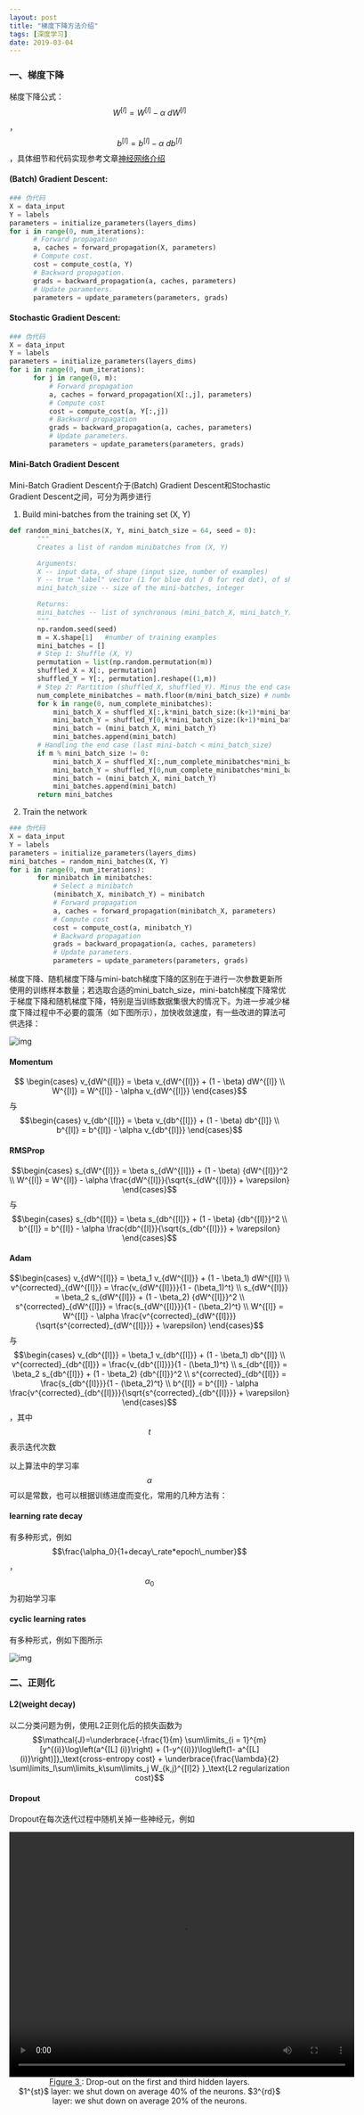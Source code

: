 ```yaml
---
layout: post
title: "梯度下降方法介绍"
tags: [深度学习]
date: 2019-03-04
---
```


### 一、梯度下降

梯度下降公式：$$W^{[l]} = W^{[l]} - \alpha \text{ } dW^{[l]}$$，$$b^{[l]} = b^{[l]} - \alpha \text{ } db^{[l]}$$，具体细节和代码实现参考文章[神经网络介绍](https://sunwenqi10.github.io/blog/2019/02/19/Introduction_to_Neural_Network)

#### (Batch) Gradient Descent:
``` python
### 伪代码
X = data_input
Y = labels
parameters = initialize_parameters(layers_dims)
for i in range(0, num_iterations):
      # Forward propagation
      a, caches = forward_propagation(X, parameters)
      # Compute cost.
      cost = compute_cost(a, Y)
      # Backward propagation.
      grads = backward_propagation(a, caches, parameters)
      # Update parameters.
      parameters = update_parameters(parameters, grads)
```

#### Stochastic Gradient Descent:
```python
### 伪代码
X = data_input
Y = labels
parameters = initialize_parameters(layers_dims)
for i in range(0, num_iterations):
      for j in range(0, m):
          # Forward propagation
          a, caches = forward_propagation(X[:,j], parameters)
          # Compute cost
          cost = compute_cost(a, Y[:,j])
          # Backward propagation
          grads = backward_propagation(a, caches, parameters)
          # Update parameters.
          parameters = update_parameters(parameters, grads)
```

#### Mini-Batch Gradient Descent

Mini-Batch Gradient Descent介于(Batch) Gradient Descent和Stochastic Gradient Descent之间，可分为两步进行

1. Build mini-batches from the training set (X, Y)
```python
def random_mini_batches(X, Y, mini_batch_size = 64, seed = 0):
       """
       Creates a list of random minibatches from (X, Y)

       Arguments:
       X -- input data, of shape (input size, number of examples)
       Y -- true "label" vector (1 for blue dot / 0 for red dot), of shape (1, number of examples)
       mini_batch_size -- size of the mini-batches, integer

       Returns:
       mini_batches -- list of synchronous (mini_batch_X, mini_batch_Y)
       """
       np.random.seed(seed)
       m = X.shape[1]   #number of training examples
       mini_batches = []    
       # Step 1: Shuffle (X, Y)
       permutation = list(np.random.permutation(m))
       shuffled_X = X[:, permutation]
       shuffled_Y = Y[:, permutation].reshape((1,m))
       # Step 2: Partition (shuffled_X, shuffled_Y). Minus the end case.
       num_complete_minibatches = math.floor(m/mini_batch_size) # number of mini batches of size mini_batch_size
       for k in range(0, num_complete_minibatches):
           mini_batch_X = shuffled_X[:,k*mini_batch_size:(k+1)*mini_batch_size]
           mini_batch_Y = shuffled_Y[0,k*mini_batch_size:(k+1)*mini_batch_size].reshape((1,mini_batch_size))
           mini_batch = (mini_batch_X, mini_batch_Y)
           mini_batches.append(mini_batch)   
       # Handling the end case (last mini-batch < mini_batch_size)
       if m % mini_batch_size != 0:
           mini_batch_X = shuffled_X[:,num_complete_minibatches*mini_batch_size:]
           mini_batch_Y = shuffled_Y[0,num_complete_minibatches*mini_batch_size:].reshape((1,m % mini_batch_size))
           mini_batch = (mini_batch_X, mini_batch_Y)
           mini_batches.append(mini_batch)
       return mini_batches
```

2. Train the network
```python
### 伪代码
X = data_input
Y = labels
parameters = initialize_parameters(layers_dims)
mini_batches = random_mini_batches(X, Y)
for i in range(0, num_iterations):
       for minibatch in minibatches:
           # Select a minibatch
           (minibatch_X, minibatch_Y) = minibatch
           # Forward propagation
           a, caches = forward_propagation(minibatch_X, parameters)
           # Compute cost
           cost = compute_cost(a, minibatch_Y)
           # Backward propagation
           grads = backward_propagation(a, caches, parameters)
           # Update parameters.
           parameters = update_parameters(parameters, grads)
```

梯度下降、随机梯度下降与mini-batch梯度下降的区别在于进行一次参数更新所使用的训练样本数量；若选取合适的mini_batch_size，mini-batch梯度下降常优于梯度下降和随机梯度下降，特别是当训练数据集很大的情况下。为进一步减少梯度下降过程中不必要的震荡（如下图所示），加快收敛速度，有一些改进的算法可供选择：

![img](/img/kiank_minibatch.png)

#### Momentum

$$ \begin{cases}
v_{dW^{[l]}} = \beta v_{dW^{[l]}} + (1 - \beta) dW^{[l]} \\
W^{[l]} = W^{[l]} - \alpha v_{dW^{[l]}}
\end{cases}$$ 与 $$\begin{cases}
v_{db^{[l]}} = \beta v_{db^{[l]}} + (1 - \beta) db^{[l]} \\
b^{[l]} = b^{[l]} - \alpha v_{db^{[l]}}
\end{cases}$$

#### RMSProp

$$\begin{cases}
s_{dW^{[l]}} = \beta s_{dW^{[l]}} + (1 - \beta) {dW^{[l]}}^2 \\
W^{[l]} = W^{[l]} - \alpha \frac{dW^{[l]}}{\sqrt{s_{dW^{[l]}}} + \varepsilon}
\end{cases}$$与$$\begin{cases}
s_{db^{[l]}} = \beta s_{db^{[l]}} + (1 - \beta) {db^{[l]}}^2 \\
b^{[l]} = b^{[l]} - \alpha \frac{db^{[l]}}{\sqrt{s_{db^{[l]}}} + \varepsilon}
\end{cases}$$

#### Adam

$$\begin{cases}
v_{dW^{[l]}} = \beta_1 v_{dW^{[l]}} + (1 - \beta_1) dW^{[l]} \\
v^{corrected}_{dW^{[l]}} = \frac{v_{dW^{[l]}}}{1 - (\beta_1)^t} \\
s_{dW^{[l]}} = \beta_2 s_{dW^{[l]}} + (1 - \beta_2) {dW^{[l]}}^2 \\
s^{corrected}_{dW^{[l]}} = \frac{s_{dW^{[l]}}}{1 - (\beta_2)^t} \\
W^{[l]} = W^{[l]} - \alpha \frac{v^{corrected}_{dW^{[l]}}}{\sqrt{s^{corrected}_{dW^{[l]}}} + \varepsilon}
\end{cases}$$与$$\begin{cases}
v_{db^{[l]}} = \beta_1 v_{db^{[l]}} + (1 - \beta_1) db^{[l]} \\
v^{corrected}_{db^{[l]}} = \frac{v_{db^{[l]}}}{1 - (\beta_1)^t} \\
s_{db^{[l]}} = \beta_2 s_{db^{[l]}} + (1 - \beta_2) {db^{[l]}}^2 \\
s^{corrected}_{db^{[l]}} = \frac{s_{db^{[l]}}}{1 - (\beta_2)^t} \\
b^{[l]} = b^{[l]} - \alpha \frac{v^{corrected}_{db^{[l]}}}{\sqrt{s^{corrected}_{db^{[l]}}} + \varepsilon}
\end{cases}$$，其中$$t$$表示迭代次数

以上算法中的学习率$$\alpha$$可以是常数，也可以根据训练进度而变化，常用的几种方法有：

#### learning rate decay

有多种形式，例如$$\frac{\alpha_0}{1+decay\_rate*epoch\_number}$$，$$\alpha_0$$为初始学习率

#### cyclic learning rates

有多种形式，例如下图所示

![img](/img/nn3.png)


### 二、正则化

#### L2(weight decay)

以二分类问题为例，使用L2正则化后的损失函数为$$\mathcal{J}=\underbrace{-\frac{1}{m} \sum\limits_{i = 1}^{m} [y^{(i)}\log\left(a^{[L] (i)}\right) + (1-y^{(i)})\log\left(1- a^{[L](i)}\right)]}_\text{cross-entropy cost} + \underbrace{\frac{\lambda}{2} \sum\limits_l\sum\limits_k\sum\limits_j W_{k,j}^{[l]2} }_\text{L2 regularization cost}$$

#### Dropout

Dropout在每次迭代过程中随机关掉一些神经元，例如

<center>
<video width="620" height="440" src="img/dropout2_kiank.mp4" type="video/mp4" controls preload>
</video>
</center>

<caption><center> <u> Figure 3 </u>: Drop-out on the first and third hidden layers. <br> $1^{st}$ layer: we shut down on average 40% of the neurons.  $3^{rd}$ layer: we shut down on average 20% of the neurons. </center></caption>
